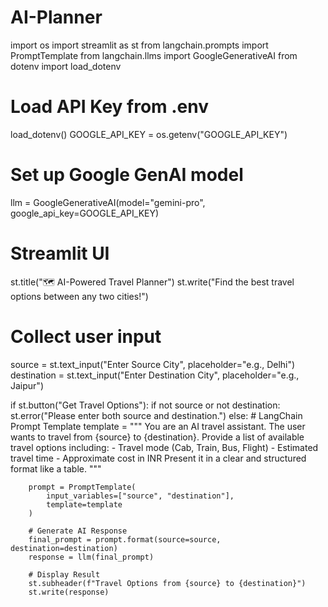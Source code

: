 # AI-Planner
import os
import streamlit as st
from langchain.prompts import PromptTemplate
from langchain.llms import GoogleGenerativeAI
from dotenv import load_dotenv

# Load API Key from .env
load_dotenv()
GOOGLE_API_KEY = os.getenv("GOOGLE_API_KEY")

# Set up Google GenAI model
llm = GoogleGenerativeAI(model="gemini-pro", google_api_key=GOOGLE_API_KEY)

# Streamlit UI
st.title("🗺️ AI-Powered Travel Planner")
st.write("Find the best travel options between any two cities!")

# Collect user input
source = st.text_input("Enter Source City", placeholder="e.g., Delhi")
destination = st.text_input("Enter Destination City", placeholder="e.g., Jaipur")

if st.button("Get Travel Options"):
    if not source or not destination:
        st.error("Please enter both source and destination.")
    else:
        # LangChain Prompt Template
        template = """
        You are an AI travel assistant. The user wants to travel from {source} to {destination}.
        Provide a list of available travel options including:
        - Travel mode (Cab, Train, Bus, Flight)
        - Estimated travel time
        - Approximate cost in INR
        Present it in a clear and structured format like a table.
        """

        prompt = PromptTemplate(
            input_variables=["source", "destination"],
            template=template
        )

        # Generate AI Response
        final_prompt = prompt.format(source=source, destination=destination)
        response = llm(final_prompt)

        # Display Result
        st.subheader(f"Travel Options from {source} to {destination}")
        st.write(response)
